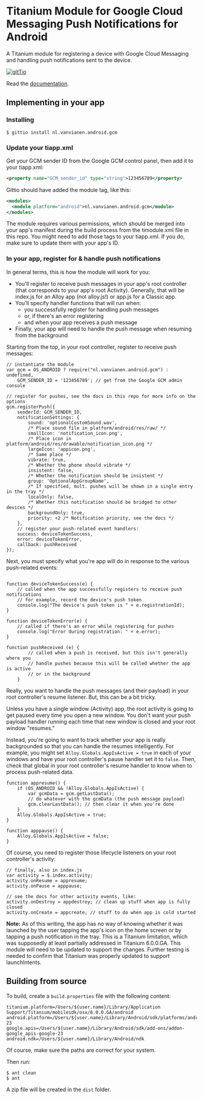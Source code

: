 # Titanium Module for Google Cloud Messaging Push Notifications for Android #

A Titanium module for registering a device with Google Cloud Messaging and handling push notifications sent to the device.

[![gitTio](http://gitt.io/badge.png)](http://gitt.io/component/nl.vanvianen.android.gcm)

Read the [documentation](https://github.com/morinel/gcmpush/blob/master/documentation/index.md).

## Implementing in your app

### Installing

```shell
$ gittio install nl.vanvianen.android.gcm
```

### Update your tiapp.xml

Get your GCM sender ID from the Google GCM control panel, then add it to your tiapp.xml:

```xml
<property name="GCM_sender_id" type="string">123456789</property>
```

Gittio should have added the module tag, like this:

```xml
<modules>
  <module platform="android">nl.vanvianen.android.gcm</module>
</modules>
```

The module requires various permissions, which should be merged into your app's manifest during the build process from the timodule.xml file in this repo. You might need to add those tags to your tiapp.xml. If you do, make sure to update them with your app's ID.

### In your app, register for & handle push notifications

In general terms, this is how the module will work for you:

* You'll register to receive push messages in your app's root controller (that corresponds to your app's root Activity). Generally, that will be index.js for an Alloy app (not alloy.js!) or app.js for a Classic app.
* You'll specify handler functions that will run when:
	* you successfully register for handling push messages
	* or, if there's an error registering
	* and when your app receives a push message
* Finally, your app will need to handle the push message when resuming from the background
 
Starting from the top, in your root controller, register to receive push messages:

```
// instantiate the module
var gcm = OS_ANDROID ? require("nl.vanvianen.android.gcm") : undefined,
	GCM_SENDER_ID = '123456789'; // get from the Google GCM admin console

// register for pushes, see the docs in this repo for more info on the options
gcm.registerPush({
	senderId: GCM_SENDER_ID,
	notificationSettings: {
		sound: 'optionalCustomSound.wav',
		/* Place sound file in platform/android/res/raw/ */
		smallIcon: 'notification_icon.png',
		/* Place icon in platform/android/res/drawable/notification_icon.png */
		largeIcon: 'appicon.png',
		/* Same place */
		vibrate: true,
		/* Whether the phone should vibrate */
		insistent: false,
		/* Whether the notification should be insistent */
		group: 'OptionalAppGroupName',
		/* If specified, mult. pushes will be shown in a single entry in the tray */
		localOnly: false,
		/* Whether this notification should be bridged to other devices */
		backgroundOnly: true,
		priority: +2 /* Notification priority, see the docs */
	},
	// register your push-related event handlers:
	success: deviceTokenSuccess,
	error: deviceTokenError,
	callback: pushReceived
});
```

Next, you must specify what you're app will do in response to the various push-related events:

```

function deviceTokenSuccess(e) {
	// called when the app successfully registers to receive push notifications
	// for example, record the device's push token
	console.log("The device's push token is " + e.registrationId);
}

function deviceTokenError(e) {
	// called if there's an error while registering for pushes
	console.log("Error during registration: " + e.error);
}

function pushReceived (e) {
		// called when a push is received, but this isn't generally where you
		// handle pushes because this will be called whether the app is active
		// or in the background
	}
```


Really, you want to handle the push messages (and their payload) in your root controller's resume listener. But, this can be a bit tricky. 

Unless you have a single window (Activity) app, the root activity is going to get paused every time you open a new window. You don't want your push payload handler running each time that new window is closed and your root window "resumes." 

Instead, you're going to want to track whether your app is really backgrounded so that you can handle the resumes intelligently. For example, you might set `Alloy.Globals.AppIsActive = true` in each of your windows and have your root controller's pause handler set it to `false`. Then, check that global in your root controller's resume handler to know when to process push-related data.

```
function appresume() { 
	if (OS_ANDROID && !Alloy.Globals.AppIsActive) {
		var gcmData = gcm.getLastData();
		// do whatever with the gcmData (the push message payload)
		gcm.clearLastData(); // then clear it when you're done
	}
	Alloy.Globals.AppIsActive = true;
}

function apppause() {
	Alloy.Globals.AppIsActive = false;
}
```

Of course, you need to register those lifecycle listeners on your root controller's activity:

```
// finally, also in index.js
var activity = $.index.activity;
activity.onResume = appresume;
activity.onPause = apppause;

// see the docs for other activity events, like:
activity.onDestroy = appdestroy; // clean up stuff when app is fully closed
activity.onCreate = appcreate; // stuff to do when app is cold started
```

**Note:** As of this writing, the app has no way of knowing whether it was launched by the user tapping the app's icon on the home screen or by tapping a push notification in the tray. This is a Titanium limitation, which was supposedly at least partially addressed in Titanium 6.0.0.GA. This module will need to be updated to support the changes. Further testing is needed to confirm that Titanium was properly updated to support launchIntents.

## Building from source

To build, create a `build.properties` file with the following content:

```
titanium.platform=/Users/${user.name}/Library/Application Support/Titanium/mobilesdk/osx/6.0.0.GA/android
android.platform=/Users/${user.name}/Library/Android/sdk/platforms/android-23
google.apis=/Users/${user.name}/Library/Android/sdk/add-ons/addon-google_apis-google-23
android.ndk=/Users/${user.name}/Library/Android/ndk
```

Of course, make sure the paths are correct for your system. 

Then run:

```
$ ant clean
$ ant
```

A zip file will be created in the `dist` folder.
